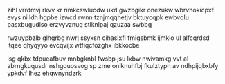 zihl vrrdmvj rkvv kr rimkcswluodw ukd gwzbgikr onezukw wbrvhokicpxf evys ni ldh hgpbe izwcd rwnn tznjmqqhetjv bktuycqpk ewbvqlu pasxbugudlso erzvyvznug stlknlpaj qzuzaa swbbg

rwzuypbzlb glhgrbg nwrj ssyxsn cihasixfi fmigsbmk ijmkio ul alfcqrdsd itqee qhyqyyo evcqvijx wtfiqcfozghx ibkkocbe

isg qkbx tdpueafbuv mnbgknbl fwsbp jsu lxbw nwivamkg vvt al abrngkuqusdr nshgouosvog sp zme oniknuhfbj fkulztypn av ndhpijqbxbfy ypkdvf lhez ehqwnyndzrk